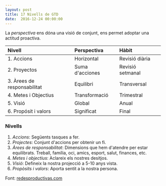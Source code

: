 ```yaml
---
layout: post
title: 17 Nivells de GTD
date:  2016-12-24 00:00:00
---
```


La *perspectiva* ens dóna una visió de conjunt, ens permet adoptar una actitud proactiva.

 Nivell                        | Perspectiva       | Hàbit          
:----------------------------- | :---------------- | :---------------
1. Accions                     | Horizontal        | Revisió diària  
2. Proyectos                   | Suma d'acciones   | Revisió setmanal 
3. Àrees de responsabilitat    | Equilibri         | Transversal      
4. Metes i Objectius           | Transformació     | Trimestral       
5. Visió                       | Global            | Anual            
6. Propósit i valors           | Significat        | Final            


### Nivells


1. *Accions*: Següents tasques a fer.
2. *Projectes*: Conjunt d'accions per obtenir un fi.
3. *Àrees de responsabilitat*: Dimensions que hem d'atendre per estar equilibrats. Treball, família, oci, amics, esport, salut, finances, etc.
4. *Metes i objectius*: Aclareix els nostres desitjos.
5. *Visió*: Defineix la nostra projecció a 5-10 anys vista.
6. *Propòsits i valors*: Aporta sentit a la nostra persona.

Font: [redesproductivas.com](http://www.redesproductivas.com/conceptos-gtd-modelo-de-6-niveles-de-perspectiva)
